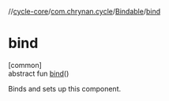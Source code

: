 //[cycle-core](../../../index.md)/[com.chrynan.cycle](../index.md)/[Bindable](index.md)/[bind](bind.md)

# bind

[common]\
abstract fun [bind](bind.md)()

Binds and sets up this component.
